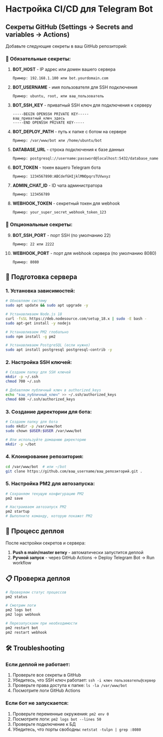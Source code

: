 # Настройка CI/CD для Telegram Bot

## Секреты GitHub (Settings → Secrets and variables → Actions)

Добавьте следующие секреты в ваш GitHub репозиторий:

### 🔐 Обязательные секреты:

1. **BOT_HOST** - IP адрес или домен вашего сервера
   ```
   Пример: 192.168.1.100 или bot.yourdomain.com
   ```

2. **BOT_USERNAME** - имя пользователя для SSH подключения
   ```
   Пример: ubuntu, root, или ваш_пользователь
   ```

3. **BOT_SSH_KEY** - приватный SSH ключ для подключения к серверу
   ```
   -----BEGIN OPENSSH PRIVATE KEY-----
   ваш_приватный_ключ_здесь
   -----END OPENSSH PRIVATE KEY-----
   ```

4. **BOT_DEPLOY_PATH** - путь к папке с ботом на сервере
   ```
   Пример: /var/www/bot или /home/ubuntu/bot
   ```

5. **DATABASE_URL** - строка подключения к базе данных
   ```
   Пример: postgresql://username:password@localhost:5432/database_name
   ```

6. **BOT_TOKEN** - токен вашего Telegram бота
   ```
   Пример: 1234567890:ABCdefGHIjklMNOpqrsTUVwxyz
   ```

7. **ADMIN_CHAT_ID** - ID чата администратора
   ```
   Пример: 123456789
   ```

8. **WEBHOOK_TOKEN** - секретный токен для webhook
   ```
   Пример: your_super_secret_webhook_token_123
   ```

### 🔧 Опциональные секреты:

9. **BOT_SSH_PORT** - порт SSH (по умолчанию 22)
   ```
   Пример: 22 или 2222
   ```

10. **WEBHOOK_PORT** - порт для webhook сервера (по умолчанию 8080)
    ```
    Пример: 8080
    ```

## 🚀 Подготовка сервера

### 1. Установка зависимостей:
```bash
# Обновляем систему
sudo apt update && sudo apt upgrade -y

# Устанавливаем Node.js 18
curl -fsSL https://deb.nodesource.com/setup_18.x | sudo -E bash -
sudo apt-get install -y nodejs

# Устанавливаем PM2 глобально
sudo npm install -g pm2

# Устанавливаем PostgreSQL (если нужно)
sudo apt install postgresql postgresql-contrib -y
```

### 2. Настройка SSH ключей:
```bash
# Создаем папку для SSH ключей
mkdir -p ~/.ssh
chmod 700 ~/.ssh

# Добавляем публичный ключ в authorized_keys
echo "ваш_публичный_ключ" >> ~/.ssh/authorized_keys
chmod 600 ~/.ssh/authorized_keys
```

### 3. Создание директории для бота:
```bash
# Создаем папку для бота
sudo mkdir -p /var/www/bot
sudo chown $USER:$USER /var/www/bot

# Или используйте домашнюю директорию
mkdir -p ~/bot
```

### 4. Клонирование репозитория:
```bash
cd /var/www/bot  # или ~/bot
git clone https://github.com/ваш_username/ваш_репозиторий.git .
```

### 5. Настройка PM2 для автозапуска:
```bash
# Сохраняем текущую конфигурацию PM2
pm2 save

# Настраиваем автозапуск PM2
pm2 startup
# Выполните команду, которую покажет PM2
```

## 🔄 Процесс деплоя

После настройки секретов и сервера:

1. **Push в main/master ветку** - автоматически запустится деплой
2. **Ручной запуск** - через GitHub Actions → Deploy Telegram Bot → Run workflow

## 📋 Проверка деплоя

```bash
# Проверяем статус процессов
pm2 status

# Смотрим логи
pm2 logs bot
pm2 logs webhook

# Перезапускаем при необходимости
pm2 restart bot
pm2 restart webhook
```

## 🛠️ Troubleshooting

### Если деплой не работает:
1. Проверьте все секреты в GitHub
2. Убедитесь, что SSH ключ работает: `ssh -i ключ пользователь@сервер`
3. Проверьте права доступа к папке: `ls -la /var/www/bot`
4. Посмотрите логи GitHub Actions

### Если бот не запускается:
1. Проверьте переменные окружения: `pm2 env 0`
2. Посмотрите логи: `pm2 logs bot --lines 50`
3. Проверьте подключение к БД
4. Убедитесь, что порты свободны: `netstat -tulpn | grep :8080`
